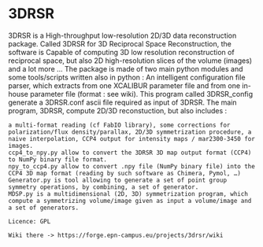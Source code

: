 # 3DRSR
3DRSR is a High-throughput low-resolution 2D/3D data reconstruction package. Called 3DRSR for 3D Reciprocal Space Reconstruction, the software is Capable of computing 3D low resolution reconstruction of reciprocal space, but also 2D high-resolution slices of the volume (images) and a lot more ...
The package is made of two main python modules and some tools/scripts written also in python :
An intelligent configuration file parser, which extracts from one XCALIBUR parameter file and from one in-house parameter file (format : see wiki). This program called 3DRSR_config generate a 3DRSR.conf ascii file required as input of 3DRSR.
The main program, 3DRSR, compute 2D/3D reconstuction, but also includes :

    a multi-format reading (cf FabIO library), some corrections for polarization/flux density/parallax, 2D/3D symmetrization procedure, a naive interpolation, CCP4 output for intensity maps / mar2300-3450 for images.
    ccp4_to_npy.py allow to convert the 3DRSR 3D map output format (CCP4) to NumPy binary file format.
    npy_to_ccp4.py allow to convert .npy file (NumPy binary file) into the CCP4 3D map format (reading by such software as Chimera, Pymol, …)
    Generator.py is tool allowing to generate a set of point group symmetry operations, by combining, a set of generator.
    MDSP.py is a multidimensional (2D, 3D) symmetrization program, which compute a symmetrizing volume/image given as input a volume/image and a set of generators.

    Licence: GPL
    
    Wiki there -> https://forge.epn-campus.eu/projects/3drsr/wiki
